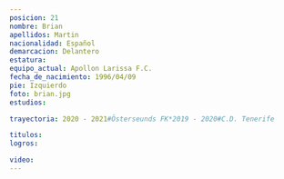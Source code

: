 ```yaml
---
posicion: 21
nombre: Brian
apellidos: Martin
nacionalidad: Español
demarcacion: Delantero
estatura: 
equipo_actual: Apollon Larissa F.C.
fecha_de_nacimiento: 1996/04/09
pie: Izquierdo
foto: brian.jpg
estudios:

trayectoria: 2020 - 2021#Österseunds FK*2019 - 2020#C.D. Tenerife

titulos:
logros:

video:
---
```

